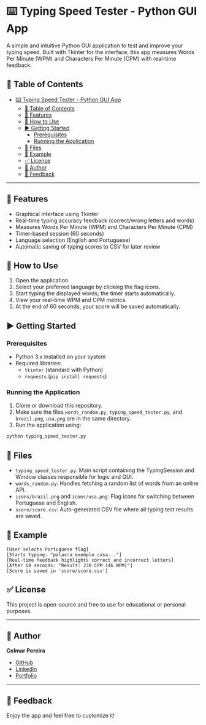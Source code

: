 # ⌨️ Typing Speed Tester - Python GUI App

A simple and intuitive Python GUI application to test and improve your typing speed. Built with Tkinter for the interface, this app measures Words Per Minute (WPM) and Characters Per Minute (CPM) with real-time feedback.

## 📌 Table of Contents

- [⌨️ Typing Speed Tester - Python GUI App](#️-typing-speed-tester---python-gui-app)
  - [📌 Table of Contents](#-table-of-contents)
  - [🚀 Features](#-features)
  - [💽 How to Use](#-how-to-use)
  - [▶️ Getting Started](#️-getting-started)
    - [Prerequisites](#prerequisites)
    - [Running the Application](#running-the-application)
  - [📄 Files](#-files)
  - [🧪 Example](#-example)
  - [✅ License](#-license)
  - [👤 Author](#-author)
  - [💬 Feedback](#-feedback)

---

## 🚀 Features

* Graphical interface using Tkinter  
* Real-time typing accuracy feedback (correct/wrong letters and words)  
* Measures Words Per Minute (WPM) and Characters Per Minute (CPM)  
* Timer-based session (60 seconds)  
* Language selection (English and Portuguese)  
* Automatic saving of typing scores to CSV for later review

## 💽 How to Use

1. Open the application.
2. Select your preferred language by clicking the flag icons.
3. Start typing the displayed words; the timer starts automatically.
4. View your real-time WPM and CPM metrics.
5. At the end of 60 seconds, your score will be saved automatically.

## ▶️ Getting Started

### Prerequisites

* Python 3.x installed on your system  
* Required libraries:  
  - `tkinter` (standard with Python)  
  - `requests` (`pip install requests`)

### Running the Application

1. Clone or download this repository.
2. Make sure the files `words_random.py`, `typing_speed_tester.py`, and `brazil.png`, `usa.png` are in the same directory.
3. Run the application using:

```bash
python typing_speed_tester.py
```

## 📄 Files

* `typing_speed_tester.py`: Main script containing the TypingSession and Window classes responsible for logic and GUI.
* `words_random.py`: Handles fetching a random list of words from an online API.
* `icons/brazil.png` and `icons/usa.png`: Flag icons for switching between Portuguese and English.
* `score/score.csv`: Auto-generated CSV file where all typing test results are saved.

## 🧪 Example

```plaintext
[User selects Portuguese flag]
[Starts typing: "palavra exemplo casa..."]
[Real-time feedback highlights correct and incorrect letters]
[After 60 seconds: "Result: 230 CPM (46 WPM)"]
[Score is saved in 'score/score.csv']
```

## ✅ License

This project is open-source and free to use for educational or personal purposes.

---

## 👤 Author

**Celmar Pereira**

- [GitHub](https://github.com/CelmarPA)
- [LinkedIn](https://linkedin.com/in/celmar-pereira-de-andrade-039830181)
- [Portfolio](https://yourportfolio.com)

---

## 💬 Feedback

Enjoy the app and feel free to customize it!
